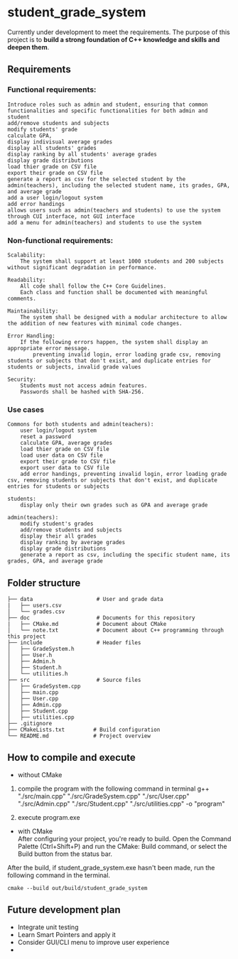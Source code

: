 # student_grade_system
Currently under development to meet the requirements. 
The purpose of this project is to **build a strong foundation of C++ knowledge and skills and deepen them**.

## Requirements
### Functional requirements:
    Introduce roles such as admin and student, ensuring that common functionalities and specific functionalities for both admin and student    
    add/remove students and subjects
    modify students' grade
    calculate GPA, 
    display indivisual average grades
    display all students' grades
    display ranking by all students' average grades
    display grade distributions
    load thier grade on CSV file
    export their grade on CSV file 
    generate a report as csv for the selected student by the admin(teachers), including the selected student name, its grades, GPA, and average grade
    add a user login/logout system
    add error handings
    allows users such as admin(teachers and students) to use the system through CUI interface, not GUI interface
    add a menu for admin(teachers) and students to use the system

### Non-functional requirements:
    Scalability: 
        The system shall support at least 1000 students and 200 subjects without significant degradation in performance.

    Readability:
        All code shall follow the C++ Core Guidelines. 
        Each class and function shall be documented with meaningful comments.
    
    Maintainability:
        The system shall be designed with a modular architecture to allow the addition of new features with minimal code changes.

    Error Handling:
        If the following errors happen, the system shall display an appropriate error message.
            preventing invalid login, error loading grade csv, removing students or subjects that don't exist, and duplicate entries for students or subjects, invalid grade values

    Security:
        Students must not access admin features.
        Passwords shall be hashed with SHA-256.

### Use cases
    Commons for both students and admin(teachers):
        user login/logout system
        reset a password
        calculate GPA, average grades
        load thier grade on CSV file
        load user data on CSV file
        export their grade to CSV file
        export user data to CSV file
        add error handings, preventing invalid login, error loading grade csv, removing students or subjects that don't exist, and duplicate entries for students or subjects

    students:
        display only their own grades such as GPA and average grade
        
    admin(teachers):
        modify student's grades
        add/remove students and subjects
        display their all grades
        display ranking by average grades
        display grade distributions
        generate a report as csv, including the specific student name, its grades, GPA, and average grade

## Folder structure
    ├── data                    # User and grade data
    |   ├── users.csv           
    │   └── grades.csv          
    ├── doc                     # Documents for this repository
    |   ├── CMake.md            # Document about CMake
    │   └── note.txt            # Document about C++ programming through this project
    ├── include                 # Header files
    │   ├── GradeSystem.h       
    │   ├── User.h            
    │   ├── Admin.h             
    │   ├── Student.h           
    │   └── utilities.h
    ├── src                     # Source files
    │   ├── GradeSystem.cpp
    │   ├── main.cpp             
    │   ├── User.cpp          
    │   ├── Admin.cpp          
    │   ├── Student.cpp        
    │   ├── utilities.cpp      
    ├── .gitignore
    ├── CMakeLists.txt         # Build configuration
    └── README.md              # Project overview

## How to compile and execute
- without CMake  
1. compile the program with the following command in terminal
    g++ "./src/main.cpp" "./src/GradeSystem.cpp" "./src/User.cpp" "./src/Admin.cpp" "./src/Student.cpp" "./src/utilities.cpp" -o "program"

2. execute program.exe 

- with CMake  
After configuring your project, you're ready to build. Open the Command Palette (Ctrl+Shift+P) and run the CMake: Build command, or select the Build button from the status bar.

After the build, if student_grade_system.exe hasn't been made, run the following command in the terminal.
```
cmake --build out/build/student_grade_system
```

## Future development plan
- Integrate unit testing
- Learn Smart Pointers and apply it
- Consider GUI/CLI menu to improve user experience
- 
